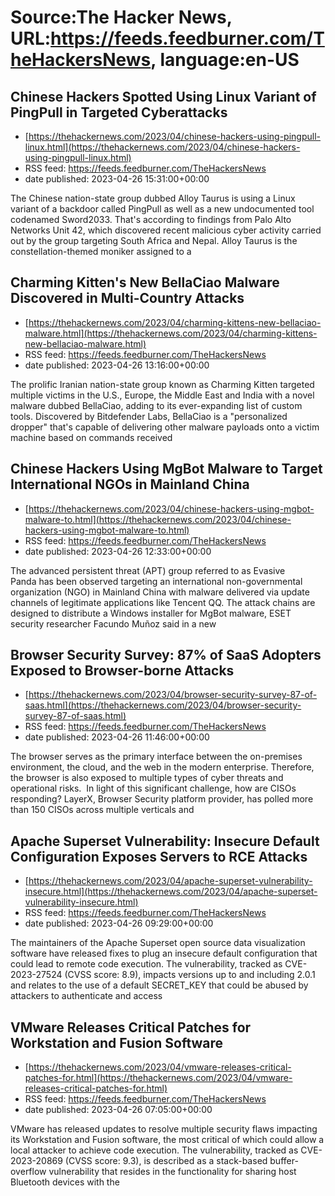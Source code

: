 # Source:The Hacker News, URL:https://feeds.feedburner.com/TheHackersNews, language:en-US

## Chinese Hackers Spotted Using Linux Variant of PingPull in Targeted Cyberattacks
 - [https://thehackernews.com/2023/04/chinese-hackers-using-pingpull-linux.html](https://thehackernews.com/2023/04/chinese-hackers-using-pingpull-linux.html)
 - RSS feed: https://feeds.feedburner.com/TheHackersNews
 - date published: 2023-04-26 15:31:00+00:00

The Chinese nation-state group dubbed Alloy Taurus is using a Linux variant of a backdoor called PingPull as well as a new undocumented tool codenamed Sword2033.
That's according to findings from Palo Alto Networks Unit 42, which discovered recent malicious cyber activity carried out by the group targeting South Africa and Nepal.
Alloy Taurus is the constellation-themed moniker assigned to a

## Charming Kitten's New BellaCiao Malware Discovered in Multi-Country Attacks
 - [https://thehackernews.com/2023/04/charming-kittens-new-bellaciao-malware.html](https://thehackernews.com/2023/04/charming-kittens-new-bellaciao-malware.html)
 - RSS feed: https://feeds.feedburner.com/TheHackersNews
 - date published: 2023-04-26 13:16:00+00:00

The prolific Iranian nation-state group known as Charming Kitten targeted multiple victims in the U.S., Europe, the Middle East and India with a novel malware dubbed BellaCiao, adding to its ever-expanding list of custom tools.
Discovered by Bitdefender Labs, BellaCiao is a "personalized dropper" that's capable of delivering other malware payloads onto a victim machine based on commands received

## Chinese Hackers Using MgBot Malware to Target International NGOs in Mainland China
 - [https://thehackernews.com/2023/04/chinese-hackers-using-mgbot-malware-to.html](https://thehackernews.com/2023/04/chinese-hackers-using-mgbot-malware-to.html)
 - RSS feed: https://feeds.feedburner.com/TheHackersNews
 - date published: 2023-04-26 12:33:00+00:00

The advanced persistent threat (APT) group referred to as Evasive Panda has been observed targeting an international non-governmental organization (NGO) in Mainland China with malware delivered via update channels of legitimate applications like Tencent QQ.
The attack chains are designed to distribute a Windows installer for MgBot malware, ESET security researcher Facundo Muñoz said in a new

## Browser Security Survey: 87% of SaaS Adopters Exposed to Browser-borne Attacks
 - [https://thehackernews.com/2023/04/browser-security-survey-87-of-saas.html](https://thehackernews.com/2023/04/browser-security-survey-87-of-saas.html)
 - RSS feed: https://feeds.feedburner.com/TheHackersNews
 - date published: 2023-04-26 11:46:00+00:00

The browser serves as the primary interface between the on-premises environment, the cloud, and the web in the modern enterprise. Therefore, the browser is also exposed to multiple types of cyber threats and operational risks. 
In light of this significant challenge, how are CISOs responding?
LayerX, Browser Security platform provider, has polled more than 150 CISOs across multiple verticals and

## Apache Superset Vulnerability: Insecure Default Configuration Exposes Servers to RCE Attacks
 - [https://thehackernews.com/2023/04/apache-superset-vulnerability-insecure.html](https://thehackernews.com/2023/04/apache-superset-vulnerability-insecure.html)
 - RSS feed: https://feeds.feedburner.com/TheHackersNews
 - date published: 2023-04-26 09:29:00+00:00

The maintainers of the Apache Superset open source data visualization software have released fixes to plug an insecure default configuration that could lead to remote code execution.
The vulnerability, tracked as CVE-2023-27524 (CVSS score: 8.9), impacts versions up to and including 2.0.1 and relates to the use of a default SECRET_KEY that could be abused by attackers to authenticate and access

## VMware Releases Critical Patches for Workstation and Fusion Software
 - [https://thehackernews.com/2023/04/vmware-releases-critical-patches-for.html](https://thehackernews.com/2023/04/vmware-releases-critical-patches-for.html)
 - RSS feed: https://feeds.feedburner.com/TheHackersNews
 - date published: 2023-04-26 07:05:00+00:00

VMware has released updates to resolve multiple security flaws impacting its Workstation and Fusion software, the most critical of which could allow a local attacker to achieve code execution.
The vulnerability, tracked as CVE-2023-20869 (CVSS score: 9.3), is described as a stack-based buffer-overflow vulnerability that resides in the functionality for sharing host Bluetooth devices with the

